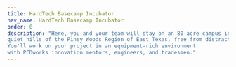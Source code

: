 ```yaml
---
title: HardTech Basecamp Incubator
nav_name: HardTech Basecamp Incubator
order: 0
description: "Here, you and your team will stay on an 80-acre campus in the
quiet hills of the Piney Woods Region of East Texas, free from distraction.
You'll work on your project in an equipment-rich environment
with PCDworks innovation mentors, engineers, and tradesmen."
---
```

<text-image image="/images/services/hardtech-basecamp-incubator/htbc-1.png">
<template v-slot:primary>

## To reach startup success,
# Start here

A basecamp is a strategic spot on a mountain
that gives the bold souls daring to reach the
summit a place to prepare themselves and their
gear for the journey. The basecamp doesn't get
climbers to the top of the mountain, but instead
prepares them for the trials ahead, de-risking the
venture to ensure success. Just ask the [founders of Renewell.](https://www.renewellenergy.com/)

**You'll find our HardTech Basecamp functions in much the same way.**

Here, you and your team will stay on an 80-acre campus in the quiet hills of
the Piney Woods Region of East Texas, free from distraction. You'll work on
your project in an equipment-rich environment with PCDworks innovation
mentors, engineers, and tradesmen. Each one available 24/7 to help you
design and build your “hard” physical innovation. Every day, you'll learn, fail
fast, and push forward while avoiding pitfalls.

Since focused, full immersion is the fastest path to success, you can plan to stay a while.
You'll dwell in a comfortable guest house on our beautiful
campus where you'll live and eat with the founders and other entrepreneurs
as family to foster team building and nurture creative problem-solving. The
entire experience is designed to focus the spirit of creativity and
camaraderie and accelerate your project to the next stage.

</template>
</text-image>

<text-image image="/images/services/hardtech-basecamp-incubator/happy-campers.webp" order="it">
<template v-slot:primary>

## We strive to make
# Campers happy

HardTech Basecamp teams with PCDworks where our engineers work every
day in the product development business. You'll have access to these
professionals as well as to our facilities. This includes a machine shop
workspace, office space to continue to work on the “paperwork” part of your
project, and conference rooms for team meetings.

You also have access to our engineering and office software, our video studio, 3D printing,
prototyping equipment, and testing hardware, which can save you precious time and
capital. There's even a gym and a game room to go along with 8 guest
rooms with private bathrooms and queen size beds. In short, we have
everything you need to be a happy—and highly productive—camper.

</template>
</text-image>

<text-image image="/images/services/hardtech-basecamp-incubator/pack.webp">
<template v-slot:primary>

## Here's what separates us from
# The pack

Most incubators or accelerators provide office space and mentoring that
target early business development challenges. Things like market analysis,
financial modeling, pitch development, and business model refinement.

But, to maximize valuation, your startup must also make significant strides
in developing your technology. HardTech Basecamp enables you to move
quickly through technology readiness levels, develop robust solutions, and
use capital efficiently.

How? With our expertise in electrical, mechanical, and software engineering;
as well as material science and mathematical and multi-physics modeling.
With our ability to conduct testing and certification up to (1A), Intrinsically
Safe UL levels. And with our Design for Manufacturing (DFM) experience
and manufacturing and sourcing connections in China, Romania, Germany,
and the US.

Once your initial prototype is built and tested, tap into our 25 years of
commercialization experience to help with what Thomas Edison called the
“99% Perspiration” part of innovation, which is bringing your product into the
marketplace.

This broad set of capabilities, coupled with our diverse a skill set, is what
allows us to help you get your product to market fast.

</template>
</text-image>

<text-image tint  order="it" third image="/images/services/hardtech-basecamp-incubator/htbc-4.webp">
<template v-slot:primary>

## Is HardTech Basecamp
# RIGHT FOR YOU?

**Chances are we're a good fit, if:**

* Your idea or product is predominantly a physical “hardtech” product, though we do electronics, hardware and software well.
* Your idea has been externally vetted (Accelerator, Award based competition, Awarded a Grant, Other Incubator, Entrepreneurial Program)
* Your group has a vetted idea but needs help designing or building the prototype
* You're passionate and motivated about innovation and technology
* You're willing to put skin in the game, meaning you're able to come with some initial
funding which may be augmented by our investors, depending on where you are in your
development process and the strength of your “pitch”

</template>
</text-image>